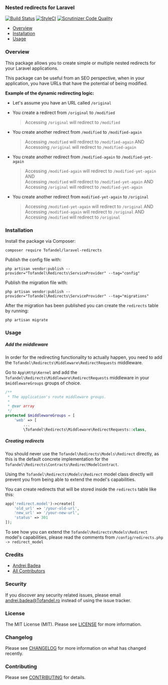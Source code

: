 ### Nested redirects for Laravel

[![Build Status](https://travis-ci.org/Tofandel/laravel-redirects.svg?branch=master)](https://travis-ci.org/Tofandel/laravel-redirects)
[![StyleCI](https://github.styleci.io/repos/447570955/shield?branch=master)](https://github.styleci.io/repos/447570955?branch=master)
[![Scrutinizer Code Quality](https://scrutinizer-ci.com/g/Tofandel/laravel-redirects/badges/quality-score.png?b=master)](https://scrutinizer-ci.com/g/Tofandel/laravel-redirects/?branch=master)

- [Overview](#overview)   
- [Installation](#installation)   
- [Usage](#usage)   

### Overview

This package allows you to create simple or multiple nested redirects for your Laravel applications.   
   
This package can be useful from an SEO perspective, when in your application, you have URLs that have the potential of being modified.
   
**Example of the dynamic redirecting logic:**
* Let's assume you have an URL called `/original`   
   
* You create a redirect from `/original` to `/modified`
  > Accessing `/original` will redirect to `/modified`   
* You create another redirect from `/modified` to `/modified-again`   
  > Accessing `/modified` will redirect to `/modified-again` AND   
  > Accessoing `/original` will redirect to `/modified-again`   
* You create another redirect from `/modified-again` to `/modified-yet-again`   
  > Accessing `/modified-again` will redirect to `/modified-yet-again` AND      
  > Accessing `/modified` will redirect to `/modified-yet-again` AND   
  > Accessing `/original` will redirect to `/modified-yet-again`   
* You create another redirect from `modified-yet-again` to `/original`  
  > Accessing `/modified-yet-again` will redirect to `/original` AND   
  > Accessing `/modified-again` will redirect to `/original` AND   
  > Accessing `/modified` will redirect to `/original`
  
### Installation

Install the package via Composer:

```
composer require Tofandel/laravel-redirects
```

Publish the config file with:

```
php artisan vendor:publish --provider="Tofandel\Redirects\ServiceProvider" --tag="config"
```

Publish the migration file with:

```
php artisan vendor:publish --provider="Tofandel\Redirects\ServiceProvider" --tag="migrations"
```

After the migration has been published you can create the `redirects` table by running:

```
php artisan migrate
```

### Usage

##### Add the middleware

In order for the redirecting functionality to actually happen, you need to add the `Tofandel\Redirects\Middleware\RedirectRequests` middleware.

Go to `App\Http\Kernel` and add the `Tofandel\Redirects\Middleware\RedirectRequests` middleware in your `$middlewareGroups` groups of choice.

```php
/**
 * The application's route middleware groups.
 *
 * @var array
 */
protected $middlewareGroups = [
    'web' => [
        ...
        \Tofandel\Redirects\Middleware\RedirectRequests::class,
```

##### Creating redirects

You should never use the `Tofandel\Redirects\Models\Redirect` directly, as this is the default concrete implementation for the `Tofandel\Redirects\Contracts\RedirectModelContract`.   
  
Using the `Tofandel\Redirects\Models\Redirect` model class directly will prevent you from being able to extend the model's capabilities.

You can create redirects that will be stored inside the `redirects` table like this:   

```php
app('redirect.model')->create([
    'old_url' => '/your-old-url',
    'new_url' => '/your-new-url',
    'status' => 301
]);
```

To see how you can extend the `Tofandel\Redirects\Models\Redirect` model's capabilities, please read the comments from `/config/redirects.php -> redirect_model`

### Credits

- [Andrei Badea](https://github.com/zbiller)
- [All Contributors](../../contributors)

### Security

If you discover any security related issues, please email andrei.badea@Tofandel.ro instead of using the issue tracker.

### License

The MIT License (MIT). Please see [LICENSE](LICENSE.md) for more information.

### Changelog

Please see [CHANGELOG](CHANGELOG.md) for more information on what has changed recently.

### Contributing

Please see [CONTRIBUTING](CONTRIBUTING.md) for details.
